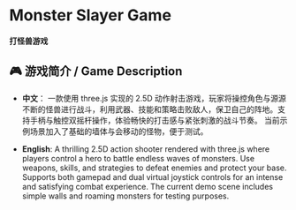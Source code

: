 # Monster Slayer Game
**打怪兽游戏**

## 🎮 游戏简介 / Game Description
- **中文**：
  一款使用 three.js 实现的 2.5D 动作射击游戏，玩家将操控角色与源源不断的怪兽进行战斗，利用武器、技能和策略击败敌人，保卫自己的阵地。支持手柄与触控双摇杆操作，体验畅快的打击感与紧张刺激的战斗节奏。
  当前示例场景加入了基础的墙体与会移动的怪物，便于测试。

- **English**:
  A thrilling 2.5D action shooter rendered with three.js where players control a hero to battle endless waves of monsters. Use weapons, skills, and strategies to defeat enemies and protect your base. Supports both gamepad and dual virtual joystick controls for an intense and satisfying combat experience.
  The current demo scene includes simple walls and roaming monsters for testing purposes.

